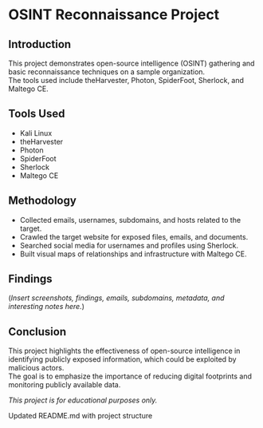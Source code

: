 # OSINT Reconnaissance Project

## Introduction
This project demonstrates open-source intelligence (OSINT) gathering and basic reconnaissance techniques on a sample organization.  
The tools used include theHarvester, Photon, SpiderFoot, Sherlock, and Maltego CE.

## Tools Used
- Kali Linux
- theHarvester
- Photon
- SpiderFoot
- Sherlock
- Maltego CE

## Methodology
- Collected emails, usernames, subdomains, and hosts related to the target.
- Crawled the target website for exposed files, emails, and documents.
- Searched social media for usernames and profiles using Sherlock.
- Built visual maps of relationships and infrastructure with Maltego CE.

## Findings
(*Insert screenshots, findings, emails, subdomains, metadata, and interesting notes here.*)

## Conclusion
This project highlights the effectiveness of open-source intelligence in identifying publicly exposed information, which could be exploited by malicious actors.  
The goal is to emphasize the importance of reducing digital footprints and monitoring publicly available data.



*This project is for educational purposes only.*

Updated README.md with project structure

